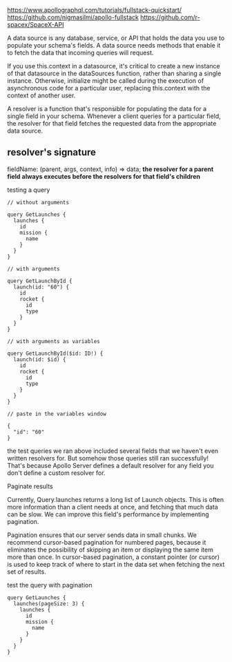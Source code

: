 https://www.apollographql.com/tutorials/fullstack-quickstart/ <br/>
https://github.com/nigmasilmi/apollo-fullstack
https://github.com/r-spacex/SpaceX-API

A data source is any database, service, or API that holds the data you use to populate your schema's fields.
A data source needs methods that enable it to fetch the data that incoming queries will request.

If you use this.context in a datasource, it's critical to create a new instance of that datasource in the dataSources function, rather than sharing a single instance. Otherwise, initialize might be called during the execution of asynchronous code for a particular user, replacing this.context with the context of another user.

A resolver is a function that's responsible for populating the data for a single field in your schema. Whenever a client queries for a particular field, the resolver for that field fetches the requested data from the appropriate data source.

## resolver's signature

fieldName: (parent, args, context, info) => data;
<strong>the resolver for a parent field always executes before the resolvers for that field's children</strong>

testing a query

```
// without arguments

query GetLaunches {
  launches {
    id
    mission {
      name
    }
  }
}

// with arguments

query GetLaunchById {
  launch(id: "60") {
    id
    rocket {
      id
      type
    }
  }
}

```

```
// with arguments as variables

query GetLaunchById($id: ID!) {
  launch(id: $id) {
    id
    rocket {
      id
      type
    }
  }
}

// paste in the variables window

{
  "id": "60"
}

```

the test queries we ran above included several fields that we haven't even written resolvers for. But somehow those queries still ran successfully! That's because Apollo Server defines a default resolver for any field you don't define a custom resolver for.

Paginate results

Currently, Query.launches returns a long list of Launch objects. This is often more information than a client needs at once, and fetching that much data can be slow. We can improve this field's performance by implementing pagination.

Pagination ensures that our server sends data in small chunks. We recommend cursor-based pagination for numbered pages, because it eliminates the possibility of skipping an item or displaying the same item more than once. In cursor-based pagination, a constant pointer (or cursor) is used to keep track of where to start in the data set when fetching the next set of results.

test the query with pagination

```
query GetLaunches {
  launches(pageSize: 3) {
    launches {
      id
      mission {
        name
      }
    }
  }
}
```
